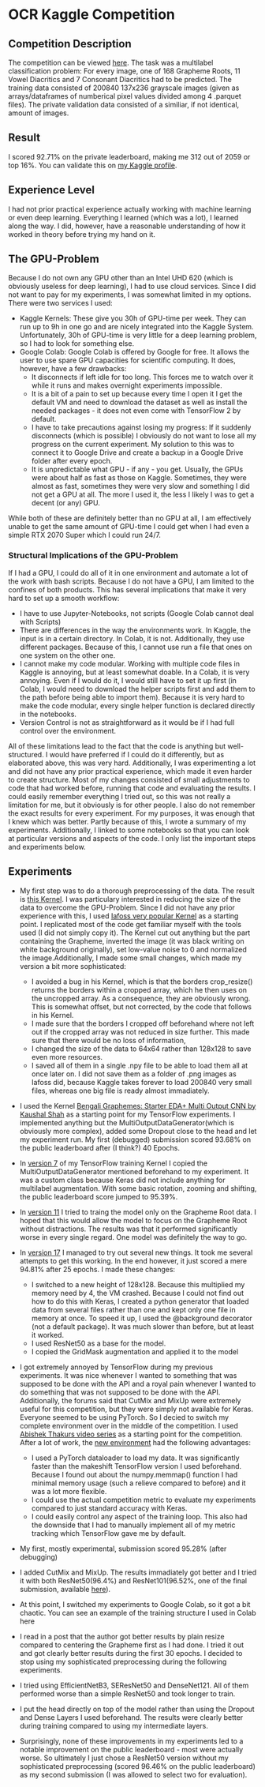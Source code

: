 # OCR Kaggle Competition

## Competition Description
The competition can be viewed [here](https://www.kaggle.com/c/bengaliai-cv19).
The task was a multilabel classification problem: For every image, one of 168 Grapheme Roots, 11 Vowel Diacritics and 7 Consonant Diacritics had to be predicted. The training data consisted of 200840 137x236 grayscale images (given as arrays/dataframes of numberical pixel values divided among 4 .parquet files). The private validation data consisted of a similiar, if not identical, amount of images.

## Result
I scored 92.71% on the private leaderboard, making me 312 out of 2059 or top 16%. You can validate this on [my Kaggle profile](https://www.kaggle.com/larswigger/competitions).

## Experience Level
I had not prior practical experience actually working with machine learning or even deep learning. Everything I learned (which was a lot), I learned along the way. I did, however, have a reasonable understanding of how it worked in theory before trying my hand on it.

## The GPU-Problem
Because I do not own any GPU other than an Intel UHD 620 (which is obviously useless for deep learning), I had to use cloud services. Since I did not want to pay for my experiments, I was somewhat limited in my options. There were two services I used:
* Kaggle Kernels: These give you 30h of GPU-time per week. They can run up to 9h in one go and are nicely integrated into the Kaggle System. Unfortunately, 30h of GPU-time is very little for a deep learning problem, so I had to look for something else.
* Google Colab: Google Colab is offered by Google for free. It allows the user to use spare GPU capacities for scientific computing. It does, however, have a few drawbacks: 
  + It disconnects if left idle for too long. This forces me to watch over it while it runs and makes overnight experiments impossible. 
  + It is a bit of a pain to set up because every time I open it I get the default VM and need to download the dataset as well as install the needed packages - it does not even come with TensorFlow 2 by default. 
  + I have to take precautions against losing my progress: If it suddenly disconnects (which is possible) I obviously do not want to lose all my progress on the current experiment. My solution to this was to connect it to Google Drive and create a backup in a Google Drive folder after every epoch. 
  + It is unpredictable what GPU - if any - you get. Usually, the GPUs were about half as fast as those on Kaggle. Sometimes, they were almost as fast, sometimes they were very slow and something I did not get a GPU at all. The more I used it, the less I likely I was to get a decent (or any) GPU.
  
While both of these are definitely better than no GPU at all, I am effectively unable to get the same amount of GPU-time I could get when I had even a simple RTX 2070 Super which I could run 24/7. 
  
### Structural Implications of the GPU-Problem  
If I had a GPU, I could do all of it in one environment and automate a lot of the work with bash scripts. Because I do not have a GPU, I am limited to the confines of both products. This has several implications that make it very hard to set up a smooth workflow:
+ I have to use Jupyter-Notebooks, not scripts (Google Colab cannot deal with Scripts)
+ There are differences in the way the environments work. In Kaggle, the input is in a certain directory. In Colab, it is not. Additionally, they use different packages. Because of this, I cannot use run a file that ones on one system on the other one.
+ I cannot make my code modular. Working with multiple code files in Kaggle is annoying, but at least somewhat doable. In a Colab, it is very annoying. Even if I would do it, I would still have to set it up first (in Colab, I would need to download the helper scripts first and add them to the path before being able to import them). Because it is very hard to make the code modular, every single helper function is declared directly in the notebooks.
+ Version Control is not as straightforward as it would be if I had full control over the environment.

All of these limitations lead to the fact that the code is anything but well-structured. I would have preferred if I could do it differently, but as elaborated above, this was very hard. Additionally, I was experimenting a lot and did not have any prior practical experience, which made it even harder to create structure. Most of my changes consisted of small adjustments to code that had worked before, running that code and evaluating the results. I could easily remember everything I tried out, so this was not really a limitation for me, but it obviously is for other people. I also do not remember the exact results for every experiment. For my purposes, it was enough that I knew which was better. Partly because of this, I wrote a summary of my experiments. Additionally, I linked to some notebooks so that you can look at particular versions and aspects of the code. I only list the important steps and experiments below.

## Experiments

+ My first step was to do a thorough preprocessing of the data. The result is [this Kernel](https://www.kaggle.com/larswigger/bengali-image-preprocessing). I was particulary interested in reducing the size of the data to overcome the GPU-Problem. Since I did not have any prior experience with this, I used [Iafoss very popular Kernel](https://www.kaggle.com/iafoss/image-preprocessing-128x128) as a starting point. I replicated most of the code get familiar myself with the tools used (I did not simply copy it). The Kernel cut out anything but the part containing the Grapheme, inverted the image (it was black writing on white background originally), set low-value noise to 0 and normalized the image.Additionally, I made some small changes, which made my version a bit more sophisticated: 
  + I avoided a bug in his Kernel, which is that the borders crop_resize() returns the borders within a cropped array, which he then uses on the uncropped array. As a consequence, they are obviously wrong. This is somewhat offset, but not corrected, by the code that follows in his Kernel.
  + I made sure that the borders I cropped off beforehand where not left out if the cropped array was not reduced in size further. This made sure that there would be no loss of information,
  + I changed the size of the data to 64x64 rather than 128x128 to save even more resources.
  + I saved all of them in a single .npy file to be able to load them all at once later on. I did not save them as a folder of .png images as Iafoss did, because Kaggle takes forever to load 200840 very small files, whereas one big file is ready almost immadiately.
  
+ I used the Kernel [Bengali Graphemes: Starter EDA+ Multi Output CNN by Kaushal Shah](https://www.kaggle.com/kaushal2896/bengali-graphemes-starter-eda-multi-output-cnn) as a starting point for my TensorFlow experiments. I implemented anything but the MultiOutputDataGenerator(which is obviously more complex), added some Dropout close to the head and let my experiment run. My first (debugged) submission scored 93.68% on the public leaderboard after (I think?) 40 Epochs. 
+ In [version 7](https://www.kaggle.com/larswigger/bengali-training?scriptVersionId=28793209) of my TensorFlow training Kernel I copied the MultiOutputDataGenerator mentioned beforehand to my experiment. It was a custom class because Keras did not include anything for multilabel augmentation. With some basic rotation, zooming and shifting, the public leaderboard score jumped to 95.39%.
+ In [version 11](https://www.kaggle.com/larswigger/bengali-training?scriptVersionId=28859297) I tried to traing the model only on the Grapheme Root data. I hoped that this would allow the model to focus on the Grapheme Root without distractions. The results was that it performed significantly worse in every single regard. One model was definitely the way to go.
+ In [version 17](https://www.kaggle.com/larswigger/bengali-training?scriptVersionId=29049731) I managed to try out several new things. It took me several attempts to get this working. In the end however, it just scored a mere 94.81% after 25 epochs. I made these changes:
  + I switched to a new height of 128x128. Because this multiplied my memory need by 4, the VM crashed. Because I could not find out how to do this with Keras, I created a python generator that loaded data from several files rather than one and kept only one file in memory at once. To speed it up, I used the @background decorator (not a default package). It was much slower than before, but at least it worked.
  + I used ResNet50 as a base for the model.
  + I copied the GridMask augmentation and applied it to the model

+ I got extremely annoyed by TensorFlow during my previous experiments. It was nice whenever I wanted to something that was supposed to be done with the API and a royal pain whenever I wanted to do something that was not supposed to be done with the API. Additionally, the forums said that CutMix and MixUp were extremely useful for this competition, but they were simply not available for Keras. Everyone seemed to be using PyTorch. So I decied to switch my complete environment over in the middle of the competition. I used [Abishek Thakurs video series](https://www.youtube.com/watch?v=8J5Q4mEzRtY&list=PL98nY_tJQXZntH5WUtKB0bghZeKVIJHJc) as a starting point for the competition. After a lot of work, the [new environment](https://www.kaggle.com/larswigger/pytorch-bengali-training?scriptVersionId=29175628) had the following advantages:
  + I used a PyTorch dataloader to load my data. It was significantly faster than the makeshift TensorFlow version I used beforehand. Because I found out about the numpy.memmap() function I had minimal memory usage (such a relieve compared to before) and it was a lot more flexible.
  + I could use the actual competition metric to evaluate my experiments compared to just standard accuracy with Keras.
  + I could easily control any aspect of the training loop. This also had the downside that I had to manually implement all of my metric tracking which TensorFlow gave me by default.
  
+ My first, mostly experimental, submission scored 95.28% (after debugging)
+ I added CutMix and MixUp. The results immadiately got better and I tried it with both ResNet50(96.4%) and ResNet101(96.52%, one of the final submission, available [here](https://www.kaggle.com/larswigger/pytorch-bengali-submission?scriptVersionId=29326570)).
+ At this point, I switched my experiments to Google Colab, so it got a bit chaotic. You can see an example of the training structure I used in Colab here
+ I read in a post that the author got better results by plain resize compared to centering the Grapheme first as I had done. I tried it out and got clearly better results during the first 30 epochs. I decided to stop using my sophisticated preprocessing during the following experiments.
+ I tried using EfficientNetB3, SEResNet50 and DenseNet121. All of them performed worse than a simple ResNet50 and took longer to train.
+ I put the head directly on top of the model rather than using the Dropout and Dense Layers I used beforehand. The results were clearly better during training compared to using my intermediate layers.
+ Surprisingly, none of these improvements in my experiments led to a notable improvement on the public leaderboard - most were actually worse. So ultimately I just chose a ResNet50 version without my sophisticated preprocessing (scored 96.46% on the public leaderboard) as my second submission (I was allowed to select two for evaluation).
